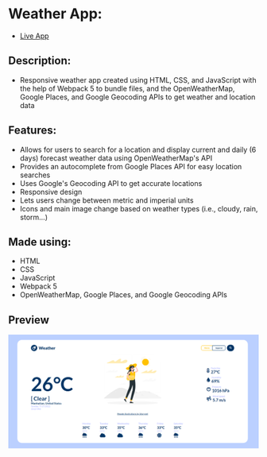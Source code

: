 # **Weather App**: 
* [Live App](https://hcw0.github.io/weather-app/)
## **Description**:
* Responsive weather app created using HTML, CSS, and JavaScript with the help of Webpack 5 to bundle files, and the OpenWeatherMap, Google Places, and Google Geocoding APIs to get weather and location data
## **Features:**
* Allows for users to search for a location and display current and daily (6 days) forecast weather data using OpenWeatherMap's API
* Provides an autocomplete from Google Places API for easy location searches
* Uses Google's Geocoding API to get accurate locations
* Responsive design 
* Lets users change between metric and imperial units
* Icons and main image change based on weather types (i.e., cloudy, rain, storm...)   
## **Made using:**
* HTML
* CSS
* JavaScript
* Webpack 5
* OpenWeatherMap, Google Places, and Google Geocoding APIs

## **Preview**
![preview-image](./src/images/weather%20app.png)

